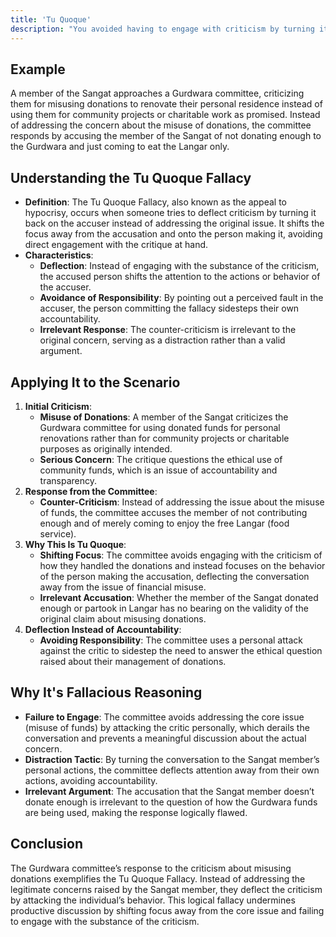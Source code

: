 ```yaml
---
title: 'Tu Quoque'
description: "You avoided having to engage with criticism by turning it back on the accuser - you answered criticism with criticism (appeal to hypocrisy)."
---
```


## Example

A member of the Sangat approaches a Gurdwara committee, criticizing them for misusing donations to renovate their personal residence instead of using them for community projects or charitable work as promised. Instead of addressing the concern about the misuse of donations, the committee responds by accusing the member of the Sangat of not donating enough to the Gurdwara and just coming to eat the Langar only.


## Understanding the Tu Quoque Fallacy

* **Definition**: The Tu Quoque Fallacy, also known as the appeal to hypocrisy, occurs when someone tries to deflect criticism by turning it back on the accuser instead of addressing the original issue. It shifts the focus away from the accusation and onto the person making it, avoiding direct engagement with the critique at hand.
* **Characteristics**:
  * **Deflection**: Instead of engaging with the substance of the criticism, the accused person shifts the attention to the actions or behavior of the accuser.
  * **Avoidance of Responsibility**: By pointing out a perceived fault in the accuser, the person committing the fallacy sidesteps their own accountability.
  * **Irrelevant Response**: The counter-criticism is irrelevant to the original concern, serving as a distraction rather than a valid argument.


## Applying It to the Scenario

1. **Initial Criticism**:
    * **Misuse of Donations**: A member of the Sangat criticizes the Gurdwara committee for using donated funds for personal renovations rather than for community projects or charitable purposes as originally intended.
    * **Serious Concern**: The critique questions the ethical use of community funds, which is an issue of accountability and transparency.
2. **Response from the Committee**:
    * **Counter-Criticism**: Instead of addressing the issue about the misuse of funds, the committee accuses the member of not contributing enough and of merely coming to enjoy the free Langar (food service).
3. **Why This Is Tu Quoque**:
    * **Shifting Focus**: The committee avoids engaging with the criticism of how they handled the donations and instead focuses on the behavior of the person making the accusation, deflecting the conversation away from the issue of financial misuse.
    * **Irrelevant Accusation**: Whether the member of the Sangat donated enough or partook in Langar has no bearing on the validity of the original claim about misusing donations.
4. **Deflection Instead of Accountability**:
    * **Avoiding Responsibility**: The committee uses a personal attack against the critic to sidestep the need to answer the ethical question raised about their management of donations.

## Why It's Fallacious Reasoning

* **Failure to Engage**: The committee avoids addressing the core issue (misuse of funds) by attacking the critic personally, which derails the conversation and prevents a meaningful discussion about the actual concern.
* **Distraction Tactic**: By turning the conversation to the Sangat member’s personal actions, the committee deflects attention away from their own actions, avoiding accountability.
* **Irrelevant Argument**: The accusation that the Sangat member doesn’t donate enough is irrelevant to the question of how the Gurdwara funds are being used, making the response logically flawed.


## Conclusion

The Gurdwara committee’s response to the criticism about misusing donations exemplifies the Tu Quoque Fallacy. Instead of addressing the legitimate concerns raised by the Sangat member, they deflect the criticism by attacking the individual’s behavior. This logical fallacy undermines productive discussion by shifting focus away from the core issue and failing to engage with the substance of the criticism.


